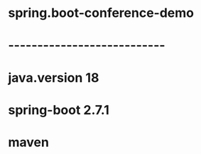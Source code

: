 # spring.boot-conference-demo
# ---------------------------
# java.version 18
# spring-boot 2.7.1
# maven
